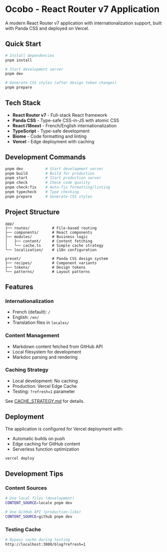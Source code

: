 # Ocobo - React Router v7 Application

A modern React Router v7 application with internationalization support, built with Panda CSS and deployed on Vercel.

## Quick Start

```bash
# Install dependencies
pnpm install

# Start development server
pnpm dev

# Generate CSS styles (after design token changes)
pnpm prepare
```

## Tech Stack

- **React Router v7** - Full-stack React framework
- **Panda CSS** - Type-safe CSS-in-JS with atomic CSS
- **React i18next** - French/English internationalization
- **TypeScript** - Type-safe development
- **Biome** - Code formatting and linting
- **Vercel** - Edge deployment with caching

## Development Commands

```bash
pnpm dev          # Start development server
pnpm build        # Build for production
pnpm start        # Start production server
pnpm check        # Check code quality
pnpm check:fix    # Auto-fix formatting/linting
pnpm typecheck    # Type checking
pnpm prepare      # Generate CSS styles
```

## Project Structure

```
app/
├── routes/          # File-based routing
├── components/      # React components
├── modules/         # Business logic
│   ├── content/     # Content fetching
│   └── cache.ts     # Simple cache strategy
└── localization/    # i18n configuration

preset/              # Panda CSS design system
├── recipes/         # Component variants
├── tokens/          # Design tokens
└── patterns/        # Layout patterns
```

## Features

### Internationalization
- French (default): `/`
- English: `/en/`
- Translation files in `locales/`

### Content Management
- Markdown content fetched from GitHub API
- Local filesystem for development
- Markdoc parsing and rendering

### Caching Strategy
- Local development: No caching
- Production: Vercel Edge Cache
- Testing: `?refresh=1` parameter

See [CACHE_STRATEGY.md](./CACHE_STRATEGY.md) for details.

## Deployment

The application is configured for Vercel deployment with:
- Automatic builds on push
- Edge caching for GitHub content
- Serverless function optimization

```bash
vercel deploy
```

## Development Tips

### Content Sources
```bash
# Use local files (development)
CONTENT_SOURCE=locale pnpm dev

# Use GitHub API (production-like)
CONTENT_SOURCE=github pnpm dev
```

### Testing Cache
```bash
# Bypass cache during testing
http://localhost:3000/blog?refresh=1
```